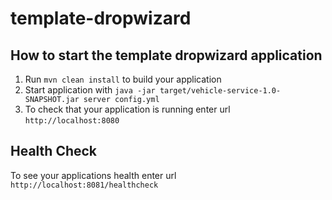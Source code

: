 # template-dropwizard

How to start the template dropwizard application
---

1. Run `mvn clean install` to build your application
1. Start application with `java -jar target/vehicle-service-1.0-SNAPSHOT.jar server config.yml`
1. To check that your application is running enter url `http://localhost:8080`

Health Check
---

To see your applications health enter url `http://localhost:8081/healthcheck`
